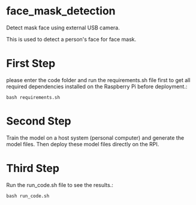 # face_mask_detection
Detect mask face using external USB camera.

This is used to detect a person's face for face mask.

# First Step
please enter the code folder and run the requirements.sh file first to get all required dependencies installed on the Raspberry Pi before deployment.:

    bash requirements.sh


# Second Step
Train the model on a host system (personal computer) and generate the model files.
Then deploy these model files directly on the RPI.

# Third Step
Run the run_code.sh file to see the results.:

    bash run_code.sh


